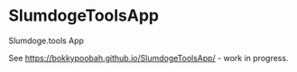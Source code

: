 # SlumdogeToolsApp
Slumdoge.tools App


See https://bokkypoobah.github.io/SlumdogeToolsApp/ - work in progress.
